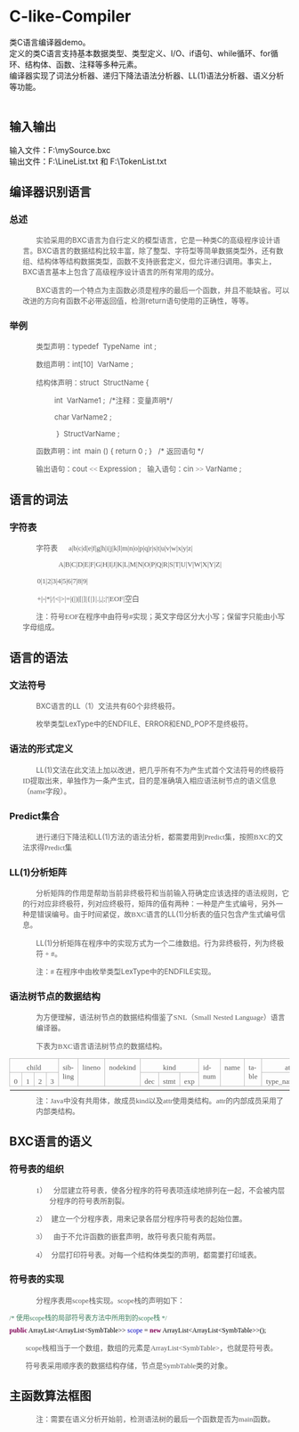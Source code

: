 # C-like-Compiler
类C语言编译器demo。<br/>
定义的类C语言支持基本数据类型、类型定义、I/O、if语句、while循环、for循环、结构体、函数、注释等多种元素。<br/>
编译器实现了词法分析器、递归下降法语法分析器、LL(1)语法分析器、语义分析等功能。<br/><br/>
## 输入输出
输入文件：F:\mySource.bxc<br/>
输出文件：F:\LineList.txt 和 F:\TokenList.txt<br/>
## 编译器识别语言
### 总述

<p style="margin: 8px 0px 13.33px 24px; text-indent: 18pt;"><span style="margin: 0px; font-family: " 微软雅黑",sans-serif;"=""><font color="#595959" size="2">实验采用的<span lang="EN-US" style="margin: 0px;">BXC</span>语言为自行定义的模型语言，它是一种类<span lang="EN-US" style="margin: 0px;">C</span>的高级程序设计语言。<span lang="EN-US" style="margin: 0px;">BXC</span>语言的数据结构比较丰富，除了整型、字符型等简单数据类型外，还有数组、结构体等结构数据类型，函数不支持嵌套定义，但允许递归调用。事实上，<span lang="EN-US" style="margin: 0px;">BXC</span>语言基本上包含了高级程序设计语言的所有常用的成分。</font><span lang="EN-US" style="margin: 0px;"></span></span></p>

<p style="margin: 8px 0px 13.33px 24px; text-indent: 18pt;"><font size="2"><font color="#595959"><span lang="EN-US" style="margin: 0px; font-family: " 微软雅黑",sans-serif;"="">BXC</span><span style="margin: 0px; font-family: " 微软雅黑",sans-serif;"="">语言的一个特点为主函数必须是程序的最后一个函数，并且不能缺省。可以改进的方向有函数不必带返回值，检测<span lang="EN-US" style="margin: 0px;">return</span>语句使用的正确性，等等。<span lang="EN-US" style="margin: 0px;"></span></span></font></font></p>

### 举例

<p style="margin: 8px 0px 13.33px 24px; text-indent: 18pt;"><span style="margin: 0px; font-family: " 微软雅黑",sans-serif;"=""><font size="2"><font color="#595959">类型声明：<span lang="EN-US" style="margin: 0px;">typedef<span style="margin: 0px;">&nbsp; </span>TypeName <span style="margin: 0px;">&nbsp;</span>int ;</span></font></font></span></p>

<p style="margin: 8px 0px 13.33px 24px; text-indent: 18pt;"><span style="margin: 0px; font-family: " 微软雅黑",sans-serif;"=""><font size="2"><font color="#595959">数组声明：<span lang="EN-US" style="margin: 0px;">int[10]<span style="margin: 0px;">&nbsp; </span>VarName ;</span></font></font></span></p>

<p style="margin: 8px 0px 13.33px 24px; text-indent: 18pt;"><span style="margin: 0px; font-family: " 微软雅黑",sans-serif;"=""><font size="2"><font color="#595959">结构体声明：<span lang="EN-US" style="margin: 0px;">struct<span style="margin: 0px;">&nbsp; </span>StructName {</span></font></font></span></p>

<p style="margin: 8px 0px 13.33px 24px; text-indent: 18pt;"><font size="2"><font color="#595959"><span lang="EN-US" style="margin: 0px; font-family: " 微软雅黑",sans-serif;"=""><span style="margin: 0px;">&nbsp;&nbsp;&nbsp;&nbsp;&nbsp;&nbsp;&nbsp;&nbsp; </span>int<span style="margin: 0px;">&nbsp;
</span>VarName1 ;<span style="margin: 0px;">&nbsp; </span>/*</span><span style="margin: 0px; font-family: " 微软雅黑",sans-serif;"="">注释：变量声明<span lang="EN-US" style="margin: 0px;">*/</span></span></font></font></p>

<p style="margin: 8px 0px 13.33px 24px; text-indent: 18pt;"><span lang="EN-US" style="margin: 0px; font-family: " 微软雅黑",sans-serif;"=""><font size="2"><font color="#595959"><span style="margin: 0px;">&nbsp;&nbsp;&nbsp;&nbsp;&nbsp;&nbsp;&nbsp;&nbsp; </span>char VarName2 ;</font></font></span></p>

<p style="margin: 8px 0px 13.33px 24px; text-indent: 18pt;"><span lang="EN-US" style="margin: 0px; font-family: " 微软雅黑",sans-serif;"=""><font size="2"><font color="#595959"><span style="margin: 0px;">&nbsp; </span><span style="margin: 0px;">&nbsp;&nbsp;&nbsp;&nbsp;&nbsp;&nbsp;&nbsp;
</span>}<span style="margin: 0px;">&nbsp; </span>StructVarName ;</font></font></span></p>

<p style="margin: 8px 0px 13.33px 24px; text-indent: 18pt;"><span style="margin: 0px; font-family: " 微软雅黑",sans-serif;"=""><font size="2"><font color="#595959">函数声明：<span lang="EN-US" style="margin: 0px;">int<span style="margin: 0px;">&nbsp; </span>main () { return 0 ; }<span style="margin: 0px;">&nbsp;&nbsp; </span>/* </span>返回语句<span lang="EN-US" style="margin: 0px;"> */</span></font></font></span></p>

<p style="margin: 8px 0px 13.33px 24px; text-indent: 18pt;"><font size="2"><font color="#595959"><span style="margin: 0px; font-family: " 微软雅黑",sans-serif;"="">输出语句：<span lang="EN-US" style="margin: 0px;">cout </span></span><span lang="EN-US" style="margin: 0px;"><font face="Constantia">&lt;&lt; </font></span><span lang="EN-US" style="margin: 0px; font-family: " 微软雅黑",sans-serif;"="">Expression
;<span style="margin: 0px;">&nbsp;&nbsp; </span></span><span style="margin: 0px; font-family: " 微软雅黑",sans-serif;"="">输入语句：<span lang="EN-US" style="margin: 0px;">cin </span></span><span lang="EN-US" style="margin: 0px;"><font face="Constantia">&gt;&gt;</font></span><span lang="EN-US" style="margin: 0px; font-family: " 微软雅黑",sans-serif;"="">
VarName ;</span></font></font></p>

## 语言的词法

### 字符表

<p style="margin: 8px 0px 13.33px 24px; text-indent: 18pt;"><font size="2"><font color="#595959"><span style="margin: 0px; font-family: 华文新魏;">字符表</span><font face="Constantia">
<span lang="EN-US" style="margin: 0px;"><span style="margin: 0px;">&nbsp;&nbsp;&nbsp;</span></span></font><span lang="EN-US" style="margin: 0px; font-family: 宋体;"><span style="margin: 0px;">&nbsp; </span>a|b|c|d|e|f|g|h|i|j|k|l|m|n|o|p|q|r|s|t|u|v|w|x|y|z|</span></font></font></p>

<p style="margin: 8px 0px 13.33px 24px;"><span lang="EN-US" style="margin: 0px;"><font size="2"><font color="#595959"><font face="Constantia"><span style="margin: 0px;">&nbsp;&nbsp;&nbsp;&nbsp;&nbsp;&nbsp;&nbsp;&nbsp;&nbsp;&nbsp; </span><span style="margin: 0px;">&nbsp;&nbsp;&nbsp;&nbsp;&nbsp;&nbsp;&nbsp;&nbsp; </span>A|B|C|D|E|F|G|H|I|J|K|L|M|N|O|P|Q|R|S|T|U|V|W|X|Y|Z|</font></font></font></span></p>

<p style="margin: 8px 0px 13.33px 24px;"><span lang="EN-US" style="margin: 0px; font-family: 宋体;"><span style="margin: 0px;"> </span><font size="2"><font color="#595959"><span style="margin: 0px;">&nbsp;&nbsp;&nbsp; </span><span style="margin: 0px;">&nbsp;&nbsp;&nbsp; </span>0|1|2|3|4|5|6|7|8|9|</font></font></span></p>

<p style="margin: 8px 0px 13.33px 24px;"><font size="2"><font color="#595959"><span lang="EN-US" style="margin: 0px; font-family: 宋体;"><span style="margin: 0px;"> </span><span style="margin: 0px;">&nbsp;&nbsp;&nbsp; </span><span style="margin: 0px;">&nbsp;&nbsp;&nbsp; </span>+|-|*|/|&lt;|&gt;|=|(|)|[|]|{|}|.|,|;|'|EOF|</span><span style="margin: 0px; font-family: 宋体;">空白<span lang="EN-US" style="margin: 0px;"></span></span></font></font></p>

<p style="margin: 8px 0px 13.33px 24px; text-indent: 18pt;"><span style="margin: 0px; font-family: 宋体;"><font color="#595959" size="2">注：符号<span lang="EN-US" style="margin: 0px;">EOF</span>在程序中由符号<span lang="EN-US" style="margin: 0px;">#</span>实现；英文字母区分大小写；保留字只能由小写字母组成。</font><span lang="EN-US" style="margin: 0px;"></span></span></p>

## 语言的语法

### 文法符号

<div style="margin: 8px 0px 13.33px 48px; text-indent: 0cm;"><span style="margin: 0px; font-family: " 微软雅黑",sans-serif;"=""><font color="#595959" size="2"><span lang="EN-US" style="margin: 0px;">BXC</span>语言的<span lang="EN-US" style="margin: 0px;">LL</span>（<span lang="EN-US" style="margin: 0px;">1</span>）文法共有<span lang="EN-US" style="margin: 0px;">60</span>个非终极符。</font></span></div>

<p style="margin: 8px 0px 13.33px 48px;"><span style="margin: 0px; font-family: " 微软雅黑",sans-serif;"=""><font color="#595959" size="2">枚举类型<span lang="EN-US" style="margin: 0px;">LexType</span>中的<span lang="EN-US" style="margin: 0px;">ENDFILE</span>、<span lang="EN-US" style="margin: 0px;">ERROR</span>和<span lang="EN-US" style="margin: 0px;">END_POP</span>不是终极符。</font><span lang="EN-US" style="margin: 0px;"></span></span></p>

### 语法的形式定义

<p style="margin: 8px 0px 13.33px 24px; text-indent: 18pt;"><font size="2"><font color="#595959"><span style="margin: 0px; font-family: 华文新魏;"></span><span lang="EN-US" style="margin: 0px; font-family: " 微软雅黑",sans-serif;"="">LL(1)</span><span style="margin: 0px; font-family: 华文新魏;">文法在此文法上加以改进，把几乎所有不为产生式首个文法符号的终极符</span><span lang="EN-US" style="margin: 0px;"><font face="Constantia">ID</font></span><span style="margin: 0px; font-family: 华文新魏;">提取出来，单独作为一条产生式，目的是准确填入相应语法树节点的语义信息（</span><span lang="EN-US" style="margin: 0px;"><font face="Constantia">name</font></span><span style="margin: 0px; font-family: 华文新魏;">字段）。</span></font></font><span lang="EN-US" style="margin: 0px;"></span></p>

### Predict集合

<p style="margin: 8px 0px 13.33px 24px; text-indent: 18pt;"><font size="2"><font color="#595959"><span style="margin: 0px; font-family: 华文新魏;">进行递归下降法和</span><span lang="EN-US" style="margin: 0px; font-family: " 微软雅黑",sans-serif;"="">LL(1)</span><span style="margin: 0px; font-family: 华文新魏;">方法的语法分析，都需要用到</span><span lang="EN-US" style="margin: 0px;"><font face="Constantia">Predict</font></span><span style="margin: 0px; font-family: 华文新魏;">集，按照</span><span lang="EN-US" style="margin: 0px;"><font face="Constantia">BXC</font></span><span style="margin: 0px; font-family: 华文新魏;">的文法求得</span><span lang="EN-US" style="margin: 0px;"><font face="Constantia">Predict</font></span><span style="margin: 0px; font-family: 华文新魏;">集</span><span lang="EN-US" style="margin: 0px;"></span></span></font></font></p>

### LL(1)分析矩阵

<p style="margin: 8px 0px 13.33px 24px; text-indent: 18pt;"><font size="2"><font color="#595959"><span style="margin: 0px; font-family: 华文新魏;">分析矩阵的作用是帮助当前非终极符和当前输入符确定应该选择的语法规则，它的行对应非终极符，列对应终极符，矩阵的值有两种：一种是产生式编号，另外一种是错误编号。由于时间紧促，故</span><span lang="EN-US" style="margin: 0px;"><font face="Constantia">BXC</font></span><span style="margin: 0px; font-family: 华文新魏;">语言的</span><span lang="EN-US" style="margin: 0px; font-family: " 微软雅黑",sans-serif;"="">LL(1)</span><span style="margin: 0px; font-family: 华文新魏;">分析表的值只包含产生式编号信息。</span></font></font><span lang="EN-US" style="margin: 0px;"></span></p>

<p style="margin: 8px 0px 13.33px 48px; text-indent: 0cm;"><font size="2"><font color="#595959"><span lang="EN-US" style="margin: 0px; font-family: " 微软雅黑",sans-serif;"="">LL(1)</span><span style="margin: 0px; font-family: 华文新魏;">分析矩阵在程序中的实现方式为一个二维数组。行为非终极符，列为终极符</span><span lang="EN-US" style="margin: 0px;"><font face="Constantia"> + #</font></span><span style="margin: 0px; font-family: 华文新魏;">。</span></font></font><span lang="EN-US" style="margin: 0px;"></span></p>

<p style="margin: 8px 0px 13.33px 48px; text-indent: 0cm;"><font size="2"><font color="#595959"><span style="margin: 0px; font-family: " 微软雅黑",sans-serif;"="">注：</span><span lang="EN-US" style="margin: 0px;"><font face="Constantia"># </font></span><span style="margin: 0px; font-family: " 微软雅黑",sans-serif;"="">在程序中由枚举类型<span lang="EN-US" style="margin: 0px;">LexType</span>中的<span lang="EN-US" style="margin: 0px;">ENDFILE</span>实现。<span lang="EN-US" style="margin: 0px;"></span></span></font></font></p>

### 语法树节点的数据结构

<p style="margin: 8px 0px 13.33px 48px;"><font size="2"><font color="#595959"><span style="margin: 0px; font-family: 华文新魏;">为方便理解，语法树节点的数据结构借鉴了</span><span lang="EN-US" style="margin: 0px;"><font face="Constantia">SNL</font></span><span style="margin: 0px; font-family: 华文新魏;">（</span><span lang="EN-US" style="margin: 0px;"><font face="Constantia">Small Nested Language</font></span><span style="margin: 0px; font-family: 华文新魏;">）语言编译器。</span></font></font><span lang="EN-US" style="margin: 0px;"></span></p>

<p style="margin: 8px 0px 13.33px 48px;"><font size="2"><font color="#595959"><span style="margin: 0px; font-family: 华文新魏;">下表为</span><span lang="EN-US" style="margin: 0px;"><font face="Constantia">BXC</font></span><span style="margin: 0px; font-family: 华文新魏;">语言语法树节点的数据结构。</span></font></font><span lang="EN-US" style="margin: 0px;"></span></p>

<div align="center">

<table width="662" style="margin: 0px; border: medium; border-image: none; border-collapse: collapse;" border="1" cellspacing="0" cellpadding="0">
 <tbody><tr style="mso-yfti-irow:0;mso-yfti-firstrow:yes;height:3.2pt">
  <td width="76" valign="top" style="margin: 0px; padding: 0cm 5.4pt; border: 1.33px solid rgb(191, 191, 191); border-image: none; width: 56.75pt; height: 3.2pt; background-color: transparent;" colspan="4">
  <p align="center" style="margin: 8px 0px 0px; text-align: center; line-height: normal;"><span lang="EN-US" style="margin: 0px;"><font color="#595959" face="Constantia" size="2">child</font></span></p>
  </td>
  <td width="57" valign="top" style="border-width: 1.33px 1.33px 1.33px 0px; border-style: solid solid solid none; border-color: rgb(191, 191, 191) rgb(191, 191, 191) rgb(191, 191, 191) rgb(0, 0, 0); margin: 0px; padding: 0cm 5.4pt; border-image: none; width: 42.5pt; height: 3.2pt; background-color: transparent;" rowspan="2">
  <p align="center" style="margin: 8px 0px 0px; text-align: center; line-height: normal;"><span lang="EN-US" style="margin: 0px;"><font color="#595959" face="Constantia" size="2">sibling</font></span></p>
  </td>
  <td width="57" valign="top" style="border-width: 1.33px 1.33px 1.33px 0px; border-style: solid solid solid none; border-color: rgb(191, 191, 191) rgb(191, 191, 191) rgb(191, 191, 191) rgb(0, 0, 0); margin: 0px; padding: 0cm 5.4pt; border-image: none; width: 42.55pt; height: 3.2pt; background-color: transparent;" rowspan="2">
  <p style="margin: 8px 0px 0px; line-height: normal;"><span lang="EN-US" style="margin: 0px;"><font color="#595959" face="Constantia" size="2">lineno</font></span></p>
  </td>
  <td width="76" valign="top" style="border-width: 1.33px 1.33px 1.33px 0px; border-style: solid solid solid none; border-color: rgb(191, 191, 191) rgb(191, 191, 191) rgb(191, 191, 191) rgb(0, 0, 0); margin: 0px; padding: 0cm 5.4pt; border-image: none; width: 2cm; height: 3.2pt; background-color: transparent;" rowspan="2">
  <p style="margin: 8px 0px 0px; line-height: normal;"><span lang="EN-US" style="margin: 0px;"><font color="#595959" face="Constantia" size="2">nodekind</font></span></p>
  </td>
  <td width="123" valign="top" style="border-width: 1.33px 1.33px 1.33px 0px; border-style: solid solid solid none; border-color: rgb(191, 191, 191) rgb(191, 191, 191) rgb(191, 191, 191) rgb(0, 0, 0); margin: 0px; padding: 0cm 5.4pt; border-image: none; width: 92.15pt; height: 3.2pt; background-color: transparent;" colspan="3">
  <p align="center" style="margin: 8px 0px 0px; text-align: center; line-height: normal;"><span lang="EN-US" style="margin: 0px;"><font color="#595959" face="Constantia" size="2">kind</font></span></p>
  </td>
  <td width="57" valign="top" style="border-width: 1.33px 1.33px 1.33px 0px; border-style: solid solid solid none; border-color: rgb(191, 191, 191) rgb(191, 191, 191) rgb(191, 191, 191) rgb(0, 0, 0); margin: 0px; padding: 0cm 5.4pt; border-image: none; width: 42.5pt; height: 3.2pt; background-color: transparent;" rowspan="2">
  <p style="margin: 8px 0px 0px; line-height: normal;"><span lang="EN-US" style="margin: 0px;"><font color="#595959" face="Constantia" size="2">idnum</font></span></p>
  </td>
  <td width="47" valign="top" style="border-width: 1.33px 1.33px 1.33px 0px; border-style: solid solid solid none; border-color: rgb(191, 191, 191) rgb(191, 191, 191) rgb(191, 191, 191) rgb(0, 0, 0); margin: 0px; padding: 0cm 5.4pt; border-image: none; width: 35.45pt; height: 3.2pt; background-color: transparent;" rowspan="2">
  <p style="margin: 8px 0px 0px; line-height: normal;"><span lang="EN-US" style="margin: 0px;"><font color="#595959" face="Constantia" size="2">name</font></span></p>
  </td>
  <td width="47" valign="top" style="border-width: 1.33px 1.33px 1.33px 0px; border-style: solid solid solid none; border-color: rgb(191, 191, 191) rgb(191, 191, 191) rgb(191, 191, 191) rgb(0, 0, 0); margin: 0px; padding: 0cm 5.4pt; border-image: none; width: 35.45pt; height: 3.2pt; background-color: transparent;" rowspan="2">
  <p style="margin: 8px 0px 0px; line-height: normal;"><span lang="EN-US" style="margin: 0px;"><font color="#595959" face="Constantia" size="2">table</font></span></p>
  </td>
  <td width="123" valign="top" style="border-width: 1.33px 1.33px 1.33px 0px; border-style: solid solid solid none; border-color: rgb(191, 191, 191) rgb(191, 191, 191) rgb(191, 191, 191) rgb(0, 0, 0); margin: 0px; padding: 0cm 5.4pt; border-image: none; width: 92.3pt; height: 3.2pt; background-color: transparent;" colspan="2">
  <p align="center" style="margin: 8px 0px 0px; text-align: center; line-height: normal;"><span lang="EN-US" style="margin: 0px;"><font color="#595959" face="Constantia" size="2">attr</font></span></p>
  </td>
 </tr>
 <tr style="mso-yfti-irow:1;mso-yfti-lastrow:yes;height:13.5pt">
  <td width="19" valign="top" style="border-width: 0px 1.33px 1.33px; border-style: none solid solid; border-color: rgb(0, 0, 0) rgb(191, 191, 191) rgb(191, 191, 191); margin: 0px; padding: 0cm 5.4pt; border-image: none; width: 14.2pt; height: 13.5pt; background-color: transparent;">
  <p style="margin: 8px 0px 0px; line-height: normal;"><span lang="EN-US" style="margin: 0px;"><font color="#595959" face="Constantia" size="2">0</font></span></p>
  </td>
  <td width="19" valign="top" style="border-width: 0px 1.33px 1.33px 0px; border-style: none solid solid none; border-color: rgb(0, 0, 0) rgb(191, 191, 191) rgb(191, 191, 191) rgb(0, 0, 0); margin: 0px; padding: 0cm 5.4pt; width: 14.2pt; height: 13.5pt; background-color: transparent;">
  <p style="margin: 8px 0px 0px; line-height: normal;"><span lang="EN-US" style="margin: 0px;"><font color="#595959" face="Constantia" size="2">1</font></span></p>
  </td>
  <td width="19" valign="top" style="border-width: 0px 1.33px 1.33px 0px; border-style: none solid solid none; border-color: rgb(0, 0, 0) rgb(191, 191, 191) rgb(191, 191, 191) rgb(0, 0, 0); margin: 0px; padding: 0cm 5.4pt; width: 14.15pt; height: 13.5pt; background-color: transparent;">
  <p style="margin: 8px 0px 0px; line-height: normal;"><span lang="EN-US" style="margin: 0px;"><font color="#595959" face="Constantia" size="2">2</font></span></p>
  </td>
  <td width="19" valign="top" style="border-width: 0px 1.33px 1.33px 0px; border-style: none solid solid none; border-color: rgb(0, 0, 0) rgb(191, 191, 191) rgb(191, 191, 191) rgb(0, 0, 0); margin: 0px; padding: 0cm 5.4pt; width: 14.2pt; height: 13.5pt; background-color: transparent;">
  <p style="margin: 8px 0px 0px; line-height: normal;"><span lang="EN-US" style="margin: 0px;"><font color="#595959" face="Constantia" size="2">3</font></span></p>
  </td>
  <td width="38" valign="top" style="border-width: 0px 1.33px 1.33px 0px; border-style: none solid solid none; border-color: rgb(0, 0, 0) rgb(191, 191, 191) rgb(191, 191, 191) rgb(0, 0, 0); margin: 0px; padding: 0cm 5.4pt; width: 1cm; height: 13.5pt; background-color: transparent;">
  <p style="margin: 8px 0px 0px; line-height: normal;"><span lang="EN-US" style="margin: 0px;"><font color="#595959" face="Constantia" size="2">dec</font></span></p>
  </td>
  <td width="44" valign="top" style="border-width: 0px 1.33px 1.33px 0px; border-style: none solid solid none; border-color: rgb(0, 0, 0) rgb(191, 191, 191) rgb(191, 191, 191) rgb(0, 0, 0); margin: 0px; padding: 0cm 5.4pt; width: 33.05pt; height: 13.5pt; background-color: transparent;">
  <p style="margin: 8px 0px 0px; line-height: normal;"><span lang="EN-US" style="margin: 0px;"><font color="#595959" face="Constantia" size="2">stmt</font></span></p>
  </td>
  <td width="41" valign="top" style="border-width: 0px 1.33px 1.33px 0px; border-style: none solid solid none; border-color: rgb(0, 0, 0) rgb(191, 191, 191) rgb(191, 191, 191) rgb(0, 0, 0); margin: 0px; padding: 0cm 5.4pt; width: 30.75pt; height: 13.5pt; background-color: transparent;">
  <p style="margin: 8px 0px 0px; line-height: normal;"><span lang="EN-US" style="margin: 0px;"><font color="#595959" face="Constantia" size="2">exp</font></span></p>
  </td>
  <td width="85" valign="top" style="border-width: 0px 1.33px 1.33px 0px; border-style: none solid solid none; border-color: rgb(0, 0, 0) rgb(191, 191, 191) rgb(191, 191, 191) rgb(0, 0, 0); margin: 0px; padding: 0cm 5.4pt; width: 63.75pt; height: 13.5pt; background-color: transparent;">
  <p style="margin: 8px 0px 0px; line-height: normal;"><span lang="EN-US" style="margin: 0px;"><font color="#595959" face="Constantia" size="2">type_name</font></span></p>
  </td>
  <td width="38" valign="top" style="border-width: 0px 1.33px 1.33px 0px; border-style: none solid solid none; border-color: rgb(0, 0, 0) rgb(191, 191, 191) rgb(191, 191, 191) rgb(0, 0, 0); margin: 0px; padding: 0cm 5.4pt; width: 28.55pt; height: 13.5pt; background-color: transparent;">
  <p align="center" style="margin: 8px 0px 0px; text-align: center; line-height: normal;"><span lang="EN-US" style="margin: 0px;"><font color="#595959" face="Constantia" size="2">…</font></span></p>
  </td>
 </tr>
 
 <tr height="0">
  <td width="22" style="margin: 0px; border: 0px rgb(0, 0, 0); border-image: none; background-color: transparent;"></td>
  <td width="19" style="margin: 0px; border: 0px rgb(0, 0, 0); border-image: none; background-color: transparent;"></td>
  <td width="21" style="margin: 0px; border: 0px rgb(0, 0, 0); border-image: none; background-color: transparent;"></td>
  <td width="20" style="margin: 0px; border: 0px rgb(0, 0, 0); border-image: none; background-color: transparent;"></td>
  <td width="56" style="margin: 0px; border: 0px rgb(0, 0, 0); border-image: none; background-color: transparent;"></td>
  <td width="56" style="margin: 0px; border: 0px rgb(0, 0, 0); border-image: none; background-color: transparent;"></td>
  <td width="75" style="margin: 0px; border: 0px rgb(0, 0, 0); border-image: none; background-color: transparent;"></td>
  <td width="37" style="margin: 0px; border: 0px rgb(0, 0, 0); border-image: none; background-color: transparent;"></td>
  <td width="44" style="margin: 0px; border: 0px rgb(0, 0, 0); border-image: none; background-color: transparent;"></td>
  <td width="40" style="margin: 0px; border: 0px rgb(0, 0, 0); border-image: none; background-color: transparent;"></td>
  <td width="56" style="margin: 0px; border: 0px rgb(0, 0, 0); border-image: none; background-color: transparent;"></td>
  <td width="47" style="margin: 0px; border: 0px rgb(0, 0, 0); border-image: none; background-color: transparent;"></td>
  <td width="47" style="margin: 0px; border: 0px rgb(0, 0, 0); border-image: none; background-color: transparent;"></td>
  <td width="84" style="margin: 0px; border: 0px rgb(0, 0, 0); border-image: none; background-color: transparent;"></td>
  <td width="37" style="margin: 0px; border: 0px rgb(0, 0, 0); border-image: none; background-color: transparent;"></td>
 </tr>
 
</tbody></table>

</div>

<p style="margin: 8px 0px 13.33px 48px; text-indent: 0cm;"><font size="2"><font color="#595959"><span style="margin: 0px; font-family: 华文新魏;">注：</span><span lang="EN-US" style="margin: 0px;"><font face="Constantia">Java</font></span><span style="margin: 0px; font-family: 华文新魏;">中没有共用体，故成员</span><span lang="EN-US" style="margin: 0px;"><font face="Constantia">kind</font></span><span style="margin: 0px; font-family: 华文新魏;">以及</span><span lang="EN-US" style="margin: 0px;"><font face="Constantia">attr</font></span><span style="margin: 0px; font-family: 华文新魏;">使用类结构。</span><span lang="EN-US" style="margin: 0px;"><font face="Constantia">attr</font></span><span style="margin: 0px; font-family: 华文新魏;">的内部成员采用了内部类结构。</span></font></font><span lang="EN-US" style="margin: 0px;"></span></p>

## BXC语言的语义

### 符号表的组织

<p style="margin: 8px 0px 13.33px 72px; text-indent: -18pt;"><font color="#595959"><span lang="EN-US" style="margin: 0px;"><span style="margin: 0px;"><font face="Constantia" size="2">1）</font><span style="font: 7pt " normal;"="" none;="" 0px;="" roman";="" new="" times="">&nbsp;&nbsp;
</span></span></span><span style="margin: 0px; font-family: 华文新魏;"><font size="2">分层建立符号表，使各分程序的符号表项连续地排列在一起，不会被内层分程序的符号表所割裂。</font></span></font><span lang="EN-US" style="margin: 0px;"></span></p>

<p style="margin: 8px 0px 13.33px 72px; text-indent: -18pt;"><font color="#595959"><span lang="EN-US" style="margin: 0px;"><span style="margin: 0px;"><font face="Constantia" size="2">2）</font><span style="font: 7pt " normal;"="" none;="" 0px;="" roman";="" new="" times="">&nbsp; </span></span></span><span style="margin: 0px; font-family: 华文新魏;"><font size="2">建立一个分程序表，用来记录各层分程序符号表的起始位置。</font></span></font><span lang="EN-US" style="margin: 0px;"></span></p>

<p style="margin: 8px 0px 13.33px 72px; text-indent: -18pt;"><font color="#595959"><span lang="EN-US" style="margin: 0px;"><span style="margin: 0px;"><font face="Constantia" size="2">3）</font><span style="font: 7pt " normal;"="" none;="" 0px;="" roman";="" new="" times="">&nbsp;&nbsp;
</span></span></span><span style="margin: 0px; font-family: 华文新魏;"><font size="2">由于不允许函数的嵌套声明，故符号表只能有两层。</font></span></font><span lang="EN-US" style="margin: 0px;"></span></p>

<p style="margin: 8px 0px 13.33px 72px; text-indent: -18pt;"><font color="#595959"><span lang="EN-US" style="margin: 0px;"><span style="margin: 0px;"><font face="Constantia" size="2">4）</font><span style="font: 7pt " normal;"="" none;="" 0px;="" roman";="" new="" times="">&nbsp; </span></span></span><span style="margin: 0px; font-family: 华文新魏;"><font size="2">分层打印符号表。对每一个结构体类型的声明，都需要打印域表。</font></span></font><span lang="EN-US" style="margin: 0px;"></span></p>

### 符号表的实现

<p style="margin: 8px 0px 13.33px; text-indent: 36pt;"><font size="2"><font color="#595959"><span style="margin: 0px; font-family: 华文新魏;">分程序表用</span><span lang="EN-US" style="margin: 0px;"><font face="Constantia">scope</font></span><span style="margin: 0px; font-family: 华文新魏;">栈实现。</span><span lang="EN-US" style="margin: 0px;"><font face="Constantia">scope</font></span><span style="margin: 0px; font-family: 华文新魏;">栈的声明如下：</span></font></font><span lang="EN-US" style="margin: 0px;"></span></p>

<p style="margin: 0px; line-height: normal;"><span lang="EN-US" style="margin: 0px; color: rgb(63, 127, 95); font-family: Consolas; font-size: 9pt;">/* </span><span style="margin: 0px; color: rgb(63, 127, 95); font-family: 华文新魏; font-size: 9pt;">使用</span><span lang="EN-US" style="margin: 0px; color: rgb(63, 127, 95); font-family: Consolas; font-size: 9pt;">scope</span><span style="margin: 0px; color: rgb(63, 127, 95); font-family: 华文新魏; font-size: 9pt;">栈的局部符号表方法中所用到的</span><span lang="EN-US" style="margin: 0px; color: rgb(63, 127, 95); font-family: Consolas; font-size: 9pt;">scope</span><span style="margin: 0px; color: rgb(63, 127, 95); font-family: 华文新魏; font-size: 9pt;">栈</span><span lang="EN-US" style="margin: 0px; color: rgb(63, 127, 95); font-family: Consolas; font-size: 9pt;"> */</span><span lang="EN-US" style="margin: 0px; font-family: Consolas; font-size: 9pt;"></span></p>

<p style="margin: 8px 0px 13.33px;"><b><span lang="EN-US" style="margin: 0px; color: rgb(127, 0, 85); line-height: 110%; font-family: Consolas; font-size: 9pt;">public</span></b><span lang="EN-US" style="margin: 0px; color: black; line-height: 110%; font-family: Consolas; font-size: 9pt;"> ArrayList&lt;ArrayList&lt;SymbTable&gt;&gt;
</span><span lang="EN-US" style="margin: 0px; color: rgb(0, 0, 192); line-height: 110%; font-family: Consolas; font-size: 9pt;">scope</span><span lang="EN-US" style="margin: 0px; color: black; line-height: 110%; font-family: Consolas; font-size: 9pt;"> = </span><b><span lang="EN-US" style="margin: 0px; color: rgb(127, 0, 85); line-height: 110%; font-family: Consolas; font-size: 9pt;">new</span></b><span lang="EN-US" style="margin: 0px; color: black; line-height: 110%; font-family: Consolas; font-size: 9pt;">
ArrayList&lt;ArrayList&lt;SymbTable&gt;&gt;();</span></p>

<p style="margin: 8px 0px 13.33px;"><font size="2"><font color="#595959"><span lang="EN-US" style="margin: 0px;"><font face="Constantia"><span style="margin: 0px;">&nbsp;&nbsp;&nbsp;&nbsp;&nbsp;&nbsp;&nbsp;&nbsp; </span>scope</font></span><span style="margin: 0px; font-family: 华文新魏;">栈相当于一个数组，数组的元素是</span><span lang="EN-US" style="margin: 0px;"><font face="Constantia">ArrayList&lt;SymbTable&gt;</font></span><span style="margin: 0px; font-family: 华文新魏;">，也就是符号表。</span></font></font><span lang="EN-US" style="margin: 0px;"></span></p>

<p style="margin: 8px 0px 13.33px;"><font size="2"><font color="#595959"><span lang="EN-US" style="margin: 0px;"><span style="margin: 0px;"><font face="Constantia">&nbsp;&nbsp;&nbsp;&nbsp;&nbsp;&nbsp;&nbsp;&nbsp; </font></span></span><span style="margin: 0px; font-family: 华文新魏;">符号表采用顺序表的数据结构存储，节点是</span><span lang="EN-US" style="margin: 0px;"><font face="Constantia">SymbTable</font></span><span style="margin: 0px; font-family: 华文新魏;">类的对象。</span></font></font><span lang="EN-US" style="margin: 0px;"></span></p>

## 主函数算法框图

<p style="margin: 8px 0px 13.33px; text-indent: 36pt;"><font size="2"><font color="#595959"><span style="margin: 0px; font-family: 华文新魏;">注：需要在语义分析开始前，检测语法树的最后一个函数是否为</span><span lang="EN-US" style="margin: 0px;"><font face="Constantia">main</font></span><span style="margin: 0px; font-family: 华文新魏;">函数。</span></font></font><span lang="EN-US" style="margin: 0px; line-height: 110%; font-family: " yahei="" microsoft="" ui",sans-serif;"=""></span></p>

